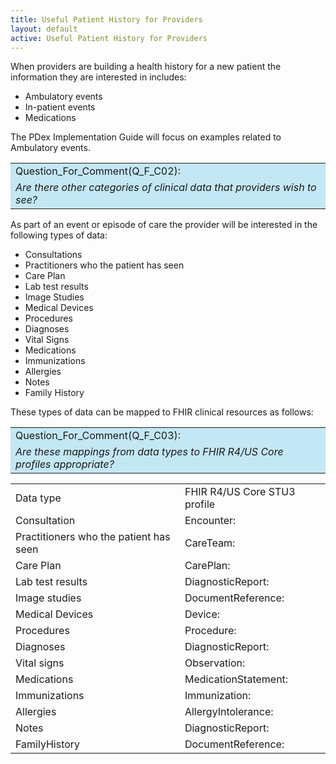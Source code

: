 ```yaml
---
title: Useful Patient History for Providers
layout: default
active: Useful Patient History for Providers
---
```


When providers are building a health history for a new patient the information they are interested in includes:

* Ambulatory events
* In-patient events
* Medications

The PDex Implementation Guide will focus on examples related to Ambulatory events.

<table style="background-color:rgb(195,231,244);width:100%">
	<tr><td>Question_For_Comment(Q_F_C02):</td></tr>
  <tr><td><i>
		Are there other categories of clinical data that providers wish to see?
	</i></td></tr>	
</table>

As part of an event or episode of care the provider will be interested in the following types of data:

* Consultations
* Practitioners who the patient has seen
* Care Plan 
* Lab test results
* Image Studies
* Medical Devices
* Procedures
* Diagnoses
* Vital Signs
* Medications
* Immunizations
* Allergies
* Notes 
* Family History

These types of data can be mapped to FHIR clinical resources as follows:

<table style="background-color:rgb(195,231,244);width:100%">
	<tr><td>Question_For_Comment(Q_F_C03):</td></tr>
  <tr><td><i>
		Are these mappings from data types to FHIR R4/US Core profiles appropriate?
	</i></td></tr>	
</table>

<table style="width:100%">
	<tr><td>Data type</td><td>FHIR R4/US Core STU3 profile</td></tr>
  <tr>
		<td>Consultation</td>
		<td>Encounter: <a href="http://hl7.org/fhir/us/core/2019Jan/StructureDefinition-us-core-encounter.html"></td>
	</tr>	
	<tr>
		<td>Practitioners who the patient has seen</td>
		<td>CareTeam: <a href="http://hl7.org/fhir/us/core/2019Jan/StructureDefinition-us-core-careteam.html"></td>
	</tr>	
	<tr>
		<td>Care Plan</td>
		<td>CarePlan: <a href="http://hl7.org/fhir/us/core/2019Jan/StructureDefinition-us-core-careplan.html"></td>
	</tr>	
  <tr>
    <td>Lab test results</td>
    <td>DiagnosticReport: <a href="http://hl7.org/fhir/us/core/2019Jan/StructureDefinition-us-core-diagnosticreport.html"></td>
  </tr> 
  <tr>
    <td>Image studies</td>
    <td>DocumentReference: <a href="http://hl7.org/fhir/us/core/2019Jan/StructureDefinition-us-core-documentreference.html"></td>
  </tr> 
  <tr>
    <td>Medical Devices</td>
    <td>Device: <a href="http://hl7.org/fhir/us/core/2019Jan/StructureDefinition-us-core-device.html"></td>
  </tr> 
	  <tr>
    <td>Procedures</td>
    <td>Procedure: <a href="http://hl7.org/fhir/us/core/2019Jan/StructureDefinition-us-core-procedure.html"></td>
  </tr> 
	  <tr>
    <td>Diagnoses</td>
    <td>DiagnosticReport: <a href="http://hl7.org/fhir/us/core/2019Jan/StructureDefinition-us-core-diagnosticreport.html"></td>
  </tr> 
	  <tr>
    <td>Vital signs</td>
    <td>Observation: <a href="http://hl7.org/fhir/us/core/2019Jan/StructureDefinition-us-core-observation.html"></td>
  </tr> 
	    <tr>
    <td>Medications</td>
    <td>MedicationStatement: <a href="http://hl7.org/fhir/us/core/2019Jan/StructureDefinition-us-core-medicationstatement.html"></td>
  </tr> 
    <tr>
    <td>Immunizations</td>
    <td>Immunization: <a href="http://hl7.org/fhir/us/core/2019Jan/StructureDefinition-us-core-immunization.html"></td>
  </tr> 
    <tr>
    <td>Allergies</td>
    <td>AllergyIntolerance: <a href="http://hl7.org/fhir/us/core/2019Jan/StructureDefinition-us-core-allergyintolerance.html"></td>
  </tr> 
    <tr>
    <td>Notes</td>
    <td>DiagnosticReport: <a href="http://hl7.org/fhir/us/core/2019Jan/StructureDefinition-us-core-diagnosticreport.html"></td>
  </tr> 
 <tr>
    <td>FamilyHistory</td>
    <td>DocumentReference: <a href="http://hl7.org/fhir/us/core/2019Jan/StructureDefinition-us-core-documentreference.html"></td>
  </tr> 
</table>
<br/>
<br/>



